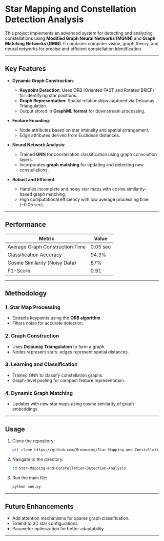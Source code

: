 # Star Mapping and Constellation Detection Analysis

This project implements an advanced system for detecting and analyzing constellations using **Modified Graph Neural Networks (MGNN)** and **Graph Matching Networks (GMN)**. It combines computer vision, graph theory, and neural networks for precise and efficient constellation identification.

---

## **Key Features**
- **Dynamic Graph Construction**:
  - **Keypoint Detection**: Uses ORB (Oriented FAST and Rotated BRIEF) for identifying star positions.
  - **Graph Representation**: Spatial relationships captured via Delaunay Triangulation.
  - Output stored in **GraphML format** for downstream processing.

- **Feature Encoding**:
  - Node attributes based on star intensity and spatial arrangement.
  - Edge attributes derived from Euclidean distances.

- **Neural Network Analysis**:
  - Trained **GNN** for constellation classification using graph convolution layers.
  - Incorporates **graph matching** for updating and detecting new constellations.

- **Robust and Efficient**:
  - Handles incomplete and noisy star maps with cosine similarity-based graph matching.
  - High computational efficiency with low average processing time (~0.05 sec).

---

## **Performance**
| **Metric**                    | **Value** |
|--------------------------------|-----------|
| Average Graph Construction Time | 0.05 sec |
| Classification Accuracy        | 94.3%     |
| Cosine Similarity (Noisy Data) | 87%       |
| F1-Score                       | 0.91      |

---

## **Methodology**
### 1. **Star Map Processing**
- Extracts keypoints using the **ORB algorithm**.
- Filters noise for accurate detection.

### 2. **Graph Construction**
- Uses **Delaunay Triangulation** to form a graph.
- Nodes represent stars; edges represent spatial distances.

### 3. **Learning and Classification**
- Trained GNN to classify constellation graphs.
- Graph-level pooling for compact feature representation.

### 4. **Dynamic Graph Matching**
- Updates with new star maps using cosine similarity of graph embeddings.

---

## **Usage**
1. Clone the repository:
   ```bash
   git clone https://github.com/Mrunmaimg/Star-Mapping-and-Constellation-Detection-Analysis.git
   ```
2. Navigate to the directory:
   ```bash
   cd Star-Mapping-and-Constellation-Detection-Analysis
   ```
3. Run the main file:
   ```bash
   python one.py
   ```

---

## **Future Enhancements**
- Add attention mechanisms for sparse graph classification.
- Extend to 3D star configurations.
- Parameter optimization for better adaptability.


---

